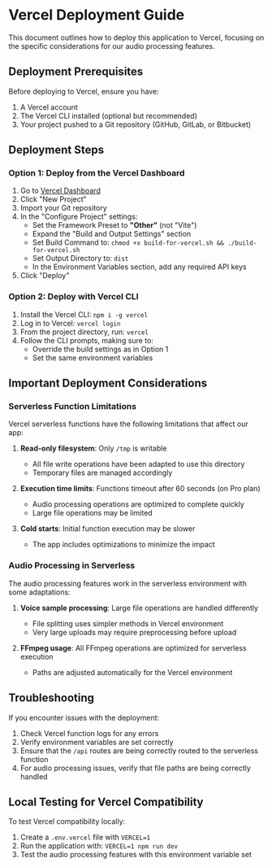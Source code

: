 # Vercel Deployment Guide

This document outlines how to deploy this application to Vercel, focusing on the specific considerations for our audio processing features.

## Deployment Prerequisites

Before deploying to Vercel, ensure you have:

1. A Vercel account
2. The Vercel CLI installed (optional but recommended)
3. Your project pushed to a Git repository (GitHub, GitLab, or Bitbucket)

## Deployment Steps

### Option 1: Deploy from the Vercel Dashboard

1. Go to [Vercel Dashboard](https://vercel.com/dashboard)
2. Click "New Project"
3. Import your Git repository
4. In the "Configure Project" settings:
   - Set the Framework Preset to **"Other"** (not "Vite")
   - Expand the "Build and Output Settings" section
   - Set Build Command to: `chmod +x build-for-vercel.sh && ./build-for-vercel.sh`
   - Set Output Directory to: `dist`
   - In the Environment Variables section, add any required API keys
5. Click "Deploy"

### Option 2: Deploy with Vercel CLI

1. Install the Vercel CLI: `npm i -g vercel`
2. Log in to Vercel: `vercel login`
3. From the project directory, run: `vercel`
4. Follow the CLI prompts, making sure to:
   - Override the build settings as in Option 1
   - Set the same environment variables

## Important Deployment Considerations

### Serverless Function Limitations

Vercel serverless functions have the following limitations that affect our app:

1. **Read-only filesystem**: Only `/tmp` is writable
   - All file write operations have been adapted to use this directory
   - Temporary files are managed accordingly

2. **Execution time limits**: Functions timeout after 60 seconds (on Pro plan)
   - Audio processing operations are optimized to complete quickly
   - Large file operations may be limited

3. **Cold starts**: Initial function execution may be slower
   - The app includes optimizations to minimize the impact

### Audio Processing in Serverless

The audio processing features work in the serverless environment with some adaptations:

1. **Voice sample processing**: Large file operations are handled differently
   - File splitting uses simpler methods in Vercel environment
   - Very large uploads may require preprocessing before upload

2. **FFmpeg usage**: All FFmpeg operations are optimized for serverless execution
   - Paths are adjusted automatically for the Vercel environment

## Troubleshooting

If you encounter issues with the deployment:

1. Check Vercel function logs for any errors
2. Verify environment variables are set correctly
3. Ensure that the `/api` routes are being correctly routed to the serverless function
4. For audio processing issues, verify that file paths are being correctly handled

## Local Testing for Vercel Compatibility

To test Vercel compatibility locally:

1. Create a `.env.vercel` file with `VERCEL=1`
2. Run the application with: `VERCEL=1 npm run dev`
3. Test the audio processing features with this environment variable set